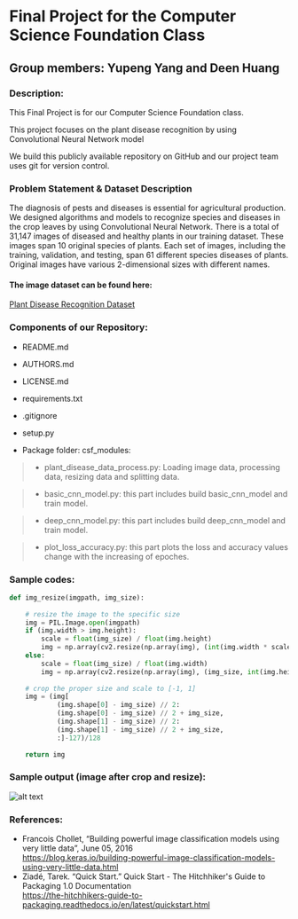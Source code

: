 # Final Project for the Computer Science Foundation Class

## Group members: Yupeng Yang and Deen Huang

### Description:

 This Final Project is for our Computer Science Foundation class.

 This project focuses on the plant disease recognition by using Convolutional Neural Network model

 We build this publicly available repository on GitHub and our project team uses git for version control.

### Problem Statement & Dataset Description
 The diagnosis of pests and diseases is essential for agricultural production. We designed algorithms and models to recognize species and diseases in the crop leaves by using Convolutional Neural Network. There is a total of 31,147 images of diseased and healthy plants in our training dataset. These images span 10 original species of plants. Each set of images, including the training, validation, and testing, span 61 different species diseases of plants. Original images have various 2-dimensional sizes with different names.
 
#### The image dataset can be found here:
[Plant Disease Recognition Dataset](https://drive.google.com/file/d/1x5yPRbF6_I-yS0zCS3zU26_3Ns9iXTr3/view?usp=sharing
)

### Components of our Repository:

* README.md

* AUTHORS.md

* LICENSE.md

* requirements.txt

* .gitignore

* setup.py

* Package folder: csf_modules:

> - plant_disease_data_process.py: Loading image data, processing data, resizing data and splitting data.

> - basic_cnn_model.py: this part includes build basic_cnn_model and train model.

> - deep_cnn_model.py: this part includes build deep_cnn_model and train model.

> - plot_loss_accuracy.py: this part plots the loss and accuracy values change with the increasing of epoches.

### Sample codes:
```python
def img_resize(imgpath, img_size):
    
    # resize the image to the specific size
    img = PIL.Image.open(imgpath)
    if (img.width > img.height):
        scale = float(img_size) / float(img.height)
        img = np.array(cv2.resize(np.array(img), (int(img.width * scale + 1), img_size))).astype(np.float32)
    else:
        scale = float(img_size) / float(img.width)
        img = np.array(cv2.resize(np.array(img), (img_size, int(img.height * scale + 1)))).astype(np.float32)
        
    # crop the proper size and scale to [-1, 1]
    img = (img[
            (img.shape[0] - img_size) // 2:
            (img.shape[0] - img_size) // 2 + img_size,
            (img.shape[1] - img_size) // 2:
            (img.shape[1] - img_size) // 2 + img_size,
            :]-127)/128
            
    return img
```
### Sample output (image after crop and resize):

![alt text][output-img]

[output-img]:resize.png "Output image after crop and resize"

### References:
* Francois Chollet, “Building powerful image classification models using very little data”, June 05, 2016 <br />
https://blog.keras.io/building-powerful-image-classification-models-using-very-little-data.html
* Ziadé, Tarek. “Quick Start.” Quick Start - The Hitchhiker's Guide to Packaging 1.0 Documentation <br />
https://the-hitchhikers-guide-to-packaging.readthedocs.io/en/latest/quickstart.html
